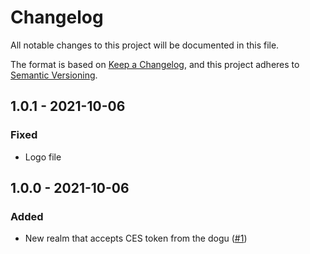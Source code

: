 # Changelog
All notable changes to this project will be documented in this file.

The format is based on [Keep a Changelog](https://keepachangelog.com/en/1.0.0/),
and this project adheres to [Semantic Versioning](https://semver.org/spec/v2.0.0.html).

## 1.0.1 - 2021-10-06
### Fixed
- Logo file

## 1.0.0 - 2021-10-06
### Added
- New realm that accepts CES token from the dogu ([#1](https://github.com/scm-manager/scm-ces-plugin/pull/1))
